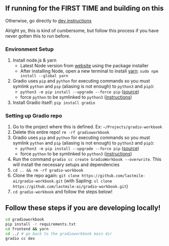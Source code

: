 ## If running for the FIRST TIME and building on this
Otherwise, go directly to [dev instructions](https://github.com/lastmile-ai/gradio-workbook/blob/main/gradioworkbook/README-dev.md#follow-these-steps-if-you-are-developing-locally)

Alright yo, this is kind of cumbersome, but follow this process
if you have never gotten this to run before.

### Environment Setup
1. Install node.js & yarn
    - Latest Node version from [website](https://nodejs.org/en/download/current) using the package installer
    - After installing Node, open a new terminal to install [yarn](https://classic.yarnpkg.com/lang/en/docs/install/#mac-stable): `sudo npm install --global yarn`
2. Gradio uses `pip` and `python` for executing commands so you must symlink `python` and `pip` (aliasing is not enough) to `python3` and `pip3`:
    - `python3 -m pip install --upgrade --force pip` ([source](https://stackoverflow.com/a/55494352))
    - force `python` to be symlinked to `python3` ([instructions](https://stackoverflow.com/a/71957847))
3. Install Gradio itself: `pip install gradio`


### Setting up Gradio repo
1. Go to the project where this is defined. Ex: `~/Projects/gradio-workbook`
2. Delete this entire repo! `rm -rf gradioworkbook`
3. Gradio uses `pip` and `python` for executing commands so you must symlink `python` and `pip` (aliasing is not enough) to `python3` and `pip3`:
    - `python3 -m pip install --upgrade --force pip` ([source](https://stackoverflow.com/a/55494352))
    - force `python` to be symlinked to `python3` ([instructions](https://stackoverflow.com/a/71957847))
4. Run the command `gradio cc create GradioWorkbook --overwrite`. This will install the necessary setups and dependencies
5. `cd .. && rm -rf gradio-workbook`
6. Clone the repo again: `git clone https://github.com/lastmile-ai/gradio-workbook.git` (with Sapling: `sl clone https://github.com/lastmile-ai/gradio-workbook.git`)
7. `cd gradio-workbook` and follow the steps below!

## Follow these steps if you are developing locally!

```bash
cd gradioworkbook
pip install -r requirements.txt
cd frontend && yarn
cd ../ # go back to the gradioworkbook main dir
gradio cc dev
```
